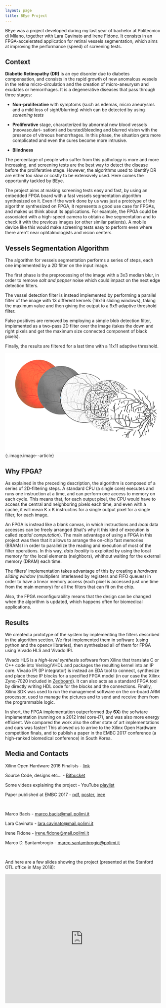 ```yaml
---
layout: page
title: BEye Project
---
```


BEye was a project developed during my last year of bachelor at Politecnico di Milano, together with Lara Cavinato and Irene Fidone.
It consists in an FPGA-accelerated application for retinal vessels segmentation, which aims at improving the performance (speed) of screening tests.

## Context
**Diabetic Retinopathy (DR)** is an eye disorder due to diabetes compensation, and consists in the rapid growth of new anomalous vessels in the retina micro-circulation and the creation of micro-aneurysm and exudates or hemorrhages.
It is a degenerative diseases that pass through three stages:
* **Non-proliferative** with symptoms (such as edemas, micro aneurysms and a mild loss of sight/blurring) which can be detected by using *screening tests*

* **Proliferative** stage, characterized by abnormal new blood vessels (neovasculari- sation) and bursted/bleeding and blurred vision with the presence of vitreous hemorrhages. In this phase, the situation gets more complicated and even the cures become more intrusive.

* **Blindness**

The percentage of people who suffer from this pathology is more and more increasing, and screening tests are the best way to detect the disease before the proliferative stage.
However, the algorithms used to identify DR are either too slow or costly to be extensively used.
Here comes the opportunity tackled by BEye.

The project aims at making screening tests easy and fast, by using an embedded FPGA board with a fast vessels segmentation algorithm synthesized on it.
Even if the work done by us was just a prototype of the algorithm synthesized on FPGA, it represents a good use case for FPGAs, and makes us think about its applications.
For example, the FPGA could be associated with a high-speed camera to obtain a live segmentation and to check it with the previous images (or other similar patients). A mobile device like this would make screening tests easy to perform even where there aren't near ophtalmologists and vision centers. 

## Vessels Segmentation Algorithm

The algorithm for vessels segmentation performs a series of steps, each one implemented by a 2D filter on the input image.

The first phase is the preprocessing of the image with a 3x3 median blur, in order to remove *salt and pepper* noise which could impact on the next edge detection filters.

The vessel detection filter is instead implemented by performing a parallel filter of the image with 13 different kernels (16x16 sliding windows), taking the maximum value and then giving the output to a 9x9 adaptive threshold filter.

False positives are removed by employing a simple blob detection filter, implemented as a two-pass 2D filter over the image (takes the down and right pixels and get the maximum size connected component of black pixels).

Finally, the results are filtered for a last time with a 11x11 adaptive threshold.

![Algorithm flow](/assets/beye/algorithm.png){:.image.image--article}

## Why FPGA?

As explained in the preceding description, the algorithm is composed of a series of 2D-filtering steps.
A standard CPU (a single core) executes and runs one instruction at a time, and can perform one access to memory on each cycle.
This means that, for each output pixel, the CPU would have to access the central and neighboring pixels each time, and even with a cache, it will mean K x K instructins for a single output pixel for a single filter, for each image.

An FPGA is instead like a blank canvas, in which instructions and *local* data accesses can be freely arranged (that's why it this kind of execution is called *spatial computation*).
The main advantage of using a FPGA in this project was then that it allows to arrange the on-chip fast memories (BRAMs) in order to parallelize the reading and execution of most of the filter operations.
In this way, *data locality* is exploited by using the local memory for the local elements (neighbors), whithout waiting for the external memory (DRAM) each time.

The filters' implementation takes advantage of this by creating a *hardware sliding window* (multipliers interleaved by registers and FIFO queues) in order to have a linear memory access (each pixel is accessed just one time from the main memory) for all the filters that can fit on the chip.

Also, the FPGA reconfigurability means that the design can be changed when the algorithm is updated, which happens often for biomedical applications.

## Results

We created a prototype of the system by implementing the filters described in the algorithm section.
We first implemented them in software (using python and the opencv libraries), then synthesized all of them for FPGA using Vivado HLS and Vivado IPI.

Vivado HLS is a *high-level synthesis* software from Xilinx that translate C or C++ code into Verilog/VHDL and packages the resulting kernel into an IP core.
Vivado IPI (IP integrator) is instead an EDA tool to connect, synthesize and place these IP blocks for a specified FPGA model (in our case the Xilinx Zynq-7020 included in [Zedboard](zedboard.org)).
It can also acts as a standard FPGA tool by directly writing HDL code for the blocks and the connections.
Finally, Xilinx SDK was used to run the management software on the on-board ARM processor, used to manage the pictures and to send and receive them from the programmable logic.

In short, the FPGA implementation outperformed (by **6X**) the sofwtare implementation (running on a 2012 Intel core-i7), and was also more energy efficient.
We compared the work also the other state of art implementations and ours was faster!
This allowed us to arrive to the Xilinx Open Hardware competition finals, and to publish a paper in the EMBC 2017 conference (a high-ranked biomedical conference) in South Korea.

## Media and Contacts

Xilinx Open Hardware 2016 Finalists - [link](http://www.openhw.eu/2016-finalists.html)

Source Code, designs etc... - [Bitbucket](https://bitbucket.org/necst/beye-src)

Some videos explaining the project - YouTube [playlist](https://www.youtube.com/playlist?list=PLewc2qlpcOueh9xMhoDR7G93k6ZZ3pDrO)

Paper published at EMBC 2017 - <a target="_blank" href="/assets/beye/beye_paper.pdf">pdf</a>,
 <a target="_blank" href="/assets/beye/poster.pdf">poster</a>,
 <a target="_blank" href="https://ieeexplore.ieee.org/document/8037052/">ieee</a>

<br/>


Marco Bacis - marco.bacis@mail.polimi.it

Lara Cavinato - lara.cavinato@mail.polimi.it

Irene Fidone - irene.fidone@mail.polimi.it

Marco D. Santambrogio - marco.santambrogio@polimi.it

<br/>

And here are a few slides showing the project (presented at the Stanford OTL office in May 2018):

<div class="grid mt-5 mb-5">
  <div class="cell cell--2 cell--md-0 cell--sm-0"></div>
  <div class="cell cell--8 cell--md-12 cell--sm-12">
      <div style="left: 0; width: 100%; height: 0; position: relative; padding-bottom: 75.0019%; padding-top: 38px;">
        <iframe src="https://www.slideshare.net/slideshow/embed_code/key/DvdxmrKlkBa3U" style="border: 0; top: 0; left: 0; width: 100%; height: 100%; position: absolute;" allowfullscreen scrolling="no"></iframe>
        </div>
  </div>
  <div class="cell cell--2 cell-md-0 cell--sm-0"></div>
</div>